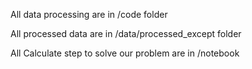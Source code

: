 All data processing are in /code folder

All processed data are in /data/processed_except folder

All Calculate step to solve our problem are in /notebook
